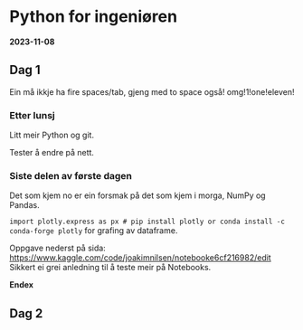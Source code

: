 # Python for ingeniøren

__2023-11-08__

## Dag 1

Ein må ikkje ha fire spaces/tab, gjeng med to space også! omg!1!one!eleven!

### Etter lunsj

Litt meir Python og git.

Tester å endre på nett.

### Siste delen av første dagen

Det som kjem no er ein forsmak på det som kjem i morga, NumPy og Pandas.

`import plotly.express as px # pip install plotly or conda install -c conda-forge plotly` for grafing av dataframe.

Oppgave nederst på sida: https://www.kaggle.com/code/joakimnilsen/notebooke6cf216982/edit
Sikkert ei grei anledning til å teste meir på Notebooks.

__Endex__

## Dag 2
